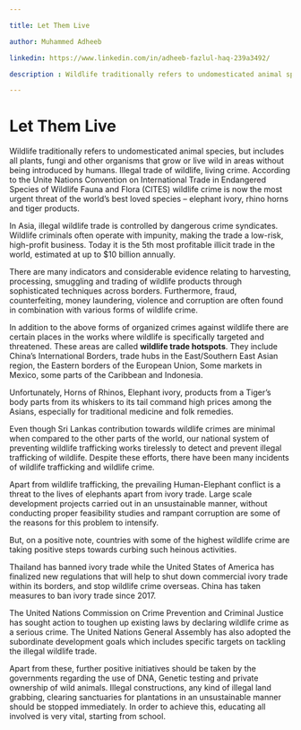 ```yaml
---

title: Let Them Live

author: Muhammed Adheeb

linkedin: https://www.linkedin.com/in/adheeb-fazlul-haq-239a3492/

description : Wildlife traditionally refers to undomesticated animal species, but includes all plants, fungi and other organisms that grow or live wild in areas without being introduced by humans. Illegal trade of wildlife, living crime. According to the Unite Nations Convention on International Trade in Endangered Species of Wildlife Fauna and Flora (CITES) wildlife crime is now the most urgent threat of the world’s best loved species – elephant ivory, rhino horns and tiger products.

---
```


# **Let Them Live**
 
Wildlife traditionally refers to undomesticated animal species, but includes all plants, fungi and other organisms that grow or live wild in areas without being introduced by humans. Illegal trade of wildlife, living crime. According to the Unite Nations Convention on International Trade in Endangered Species of Wildlife Fauna and Flora (CITES) wildlife crime is now the most urgent threat of the world’s best loved species – elephant ivory, rhino horns and tiger products.

In Asia, illegal wildlife trade is controlled by dangerous crime syndicates. Wildlife criminals often operate with impunity, making the trade a low-risk, high-profit business. Today it is the 5th most profitable illicit trade in the world, estimated at up to $10 billion annually.

There are many indicators and considerable evidence relating to harvesting, processing, smuggling and trading of wildlife products through sophisticated techniques across borders. Furthermore, fraud, counterfeiting, money laundering, violence and corruption are often found in combination with various forms of wildlife crime.

In addition to the above forms of organized crimes against wildlife there are certain places in the works where wildlife is specifically targeted and threatened. These areas are called **wildlife trade hotspots**. They include China’s International Borders, trade hubs in the East/Southern East Asian region, the Eastern borders of the European Union, Some markets in Mexico, some parts of the Caribbean and Indonesia.

Unfortunately, Horns of Rhinos, Elephant ivory, products from a Tiger’s body parts from its whiskers to its tail command high prices among the Asians, especially for traditional medicine and folk remedies.

Even though Sri Lankas contribution towards wildlife crimes are minimal when compared to the other parts of the world, our national system of preventing wildlife trafficking works tirelessly to detect and prevent illegal trafficking of wildlife. Despite these efforts, there have been many incidents of wildlife trafficking and wildlife crime.

Apart from wildlife trafficking, the prevailing Human-Elephant conflict is a threat to the lives of elephants apart from ivory trade. Large scale development projects carried out in an unsustainable manner, without conducting proper feasibility studies and rampant corruption are some of the reasons for this problem to intensify.

But, on a positive note, countries with some of the highest wildlife crime are taking positive steps towards curbing such heinous activities.

Thailand has banned ivory trade while the United States of America has finalized new regulations that will help to shut down commercial ivory trade within its borders, and stop wildlife crime overseas. China has taken measures to ban ivory trade since 2017.

The United Nations Commission on Crime Prevention and Criminal Justice has sought action to toughen up existing laws by declaring wildlife crime as a serious crime. The United Nations General Assembly has also adopted the subordinate development goals which includes specific targets on tackling the illegal wildlife trade.

Apart from these, further positive initiatives should be taken by the governments regarding the use of DNA, Genetic testing and private ownership of wild animals. Illegal constructions, any kind of illegal land grabbing, clearing sanctuaries for plantations in an unsustainable manner should be stopped immediately. In order to achieve this, educating all involved is very vital, starting from school.
